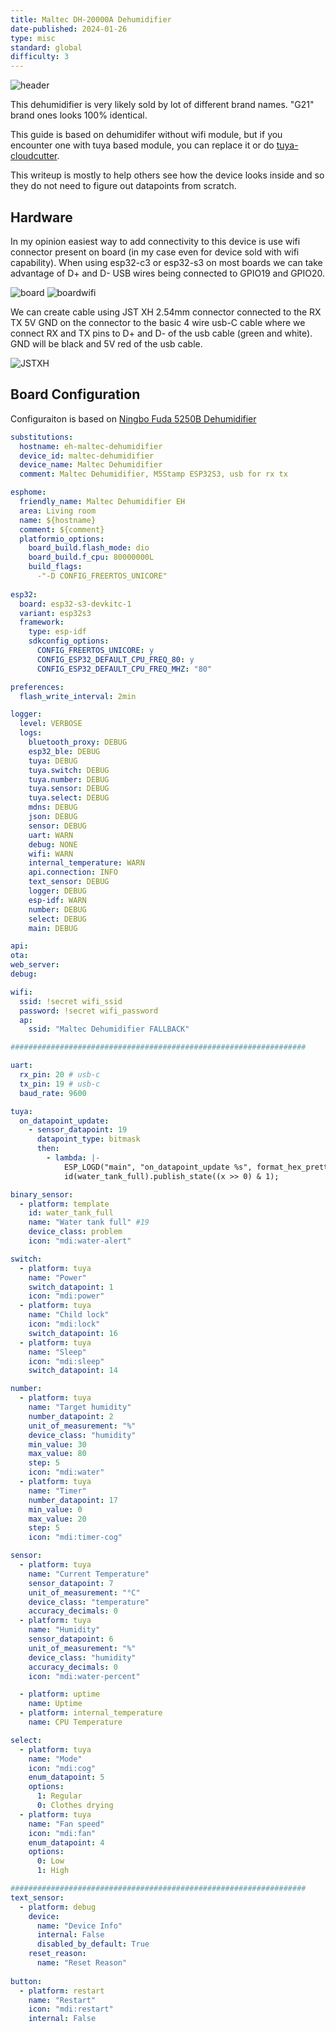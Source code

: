 ```yaml
---
title: Maltec DH-20000A Dehumidifier
date-published: 2024-01-26
type: misc
standard: global
difficulty: 3
---
```


![header](header.jpg "header")

This dehumidifier is very likely sold by lot of different brand names.
"G21" brand ones looks 100% identical.

This guide is based on dehumidifer without wifi module, but if you encounter one with tuya based module, you can replace
it or do [tuya-cloudcutter](https://github.com/tuya-cloudcutter/tuya-cloudcutter/).

This writeup is mostly to help others see how the device looks inside and so they do not need to figure out datapoints
from scratch.

## Hardware

In my opinion easiest way to add connectivity to this device is use wifi connector present on board (in my case even for
device sold with wifi capability). When using esp32-c3 or esp32-s3 on most boards we can take advantage of D+ and D- USB
wires being connected to GPIO19 and GPIO20.

![board](board.jpg "board")
![boardwifi](boardcnwifi.jpg "board wifi")

We can create cable using JST XH 2.54mm connector connected to the RX TX 5V GND on the connector to the basic 4 wire
usb-C cable where we connect RX and TX pins to D+ and D- of the usb cable (green and white). GND will be black and 5V
red of the usb cable.

![JSTXH](jstxh.jpg)

## Board Configuration

Configuraiton is based on
[Ningbo Fuda 5250B Dehumidifier](https://devices.esphome.io/devices/Ningbo-Fuda-5250B-Dehumidifier)

```yaml
substitutions:
  hostname: eh-maltec-dehumidifier
  device_id: maltec-dehumidifier
  device_name: Maltec Dehumidifier
  comment: Maltec Dehumidifier, M5Stamp ESP32S3, usb for rx tx

esphome:
  friendly_name: Maltec Dehumidifier EH
  area: Living room
  name: ${hostname}
  comment: ${comment}
  platformio_options:
    board_build.flash_mode: dio
    board_build.f_cpu: 80000000L
    build_flags:
      -"-D CONFIG_FREERTOS_UNICORE"
  
esp32:
  board: esp32-s3-devkitc-1
  variant: esp32s3
  framework:
    type: esp-idf
    sdkconfig_options:
      CONFIG_FREERTOS_UNICORE: y
      CONFIG_ESP32_DEFAULT_CPU_FREQ_80: y
      CONFIG_ESP32_DEFAULT_CPU_FREQ_MHZ: "80"

preferences:
  flash_write_interval: 2min

logger:
  level: VERBOSE
  logs:
    bluetooth_proxy: DEBUG
    esp32_ble: DEBUG
    tuya: DEBUG
    tuya.switch: DEBUG
    tuya.number: DEBUG
    tuya.sensor: DEBUG
    tuya.select: DEBUG
    mdns: DEBUG
    json: DEBUG
    sensor: DEBUG
    uart: WARN
    debug: NONE
    wifi: WARN
    internal_temperature: WARN
    api.connection: INFO
    text_sensor: DEBUG
    logger: DEBUG
    esp-idf: WARN
    number: DEBUG
    select: DEBUG
    main: DEBUG

api:
ota:
web_server:
debug:

wifi:
  ssid: !secret wifi_ssid
  password: !secret wifi_password
  ap:
    ssid: "Maltec Dehumidifier FALLBACK"

##################################################################

uart:
  rx_pin: 20 # usb-c
  tx_pin: 19 # usb-c
  baud_rate: 9600

tuya:
  on_datapoint_update:
    - sensor_datapoint: 19
      datapoint_type: bitmask
      then:
        - lambda: |-
            ESP_LOGD("main", "on_datapoint_update %s", format_hex_pretty(x).c_str());
            id(water_tank_full).publish_state((x >> 0) & 1);

binary_sensor:
  - platform: template
    id: water_tank_full
    name: "Water tank full" #19
    device_class: problem
    icon: "mdi:water-alert"

switch:
  - platform: tuya
    name: "Power"
    switch_datapoint: 1
    icon: "mdi:power"
  - platform: tuya
    name: "Child lock"
    icon: "mdi:lock"
    switch_datapoint: 16
  - platform: tuya
    name: "Sleep"
    icon: "mdi:sleep"
    switch_datapoint: 14

number:
  - platform: tuya
    name: "Target humidity"
    number_datapoint: 2
    unit_of_measurement: "%"
    device_class: "humidity"
    min_value: 30
    max_value: 80
    step: 5
    icon: "mdi:water"
  - platform: tuya
    name: "Timer"
    number_datapoint: 17
    min_value: 0
    max_value: 20
    step: 5
    icon: "mdi:timer-cog"

sensor:
  - platform: tuya
    name: "Current Temperature"
    sensor_datapoint: 7
    unit_of_measurement: "°C"
    device_class: "temperature"
    accuracy_decimals: 0
  - platform: tuya
    name: "Humidity"
    sensor_datapoint: 6
    unit_of_measurement: "%"
    device_class: "humidity"
    accuracy_decimals: 0
    icon: "mdi:water-percent"

  - platform: uptime
    name: Uptime
  - platform: internal_temperature
    name: CPU Temperature

select:
  - platform: tuya
    name: "Mode"
    icon: "mdi:cog"
    enum_datapoint: 5
    options:
      1: Regular
      0: Clothes drying
  - platform: tuya
    name: "Fan speed"
    icon: "mdi:fan"
    enum_datapoint: 4
    options:
      0: Low
      1: High

##################################################################
text_sensor:
  - platform: debug
    device:
      name: "Device Info"
      internal: False
      disabled_by_default: True
    reset_reason:
      name: "Reset Reason"
  
button:
  - platform: restart
    name: "Restart"
    icon: "mdi:restart"
    internal: False
```
